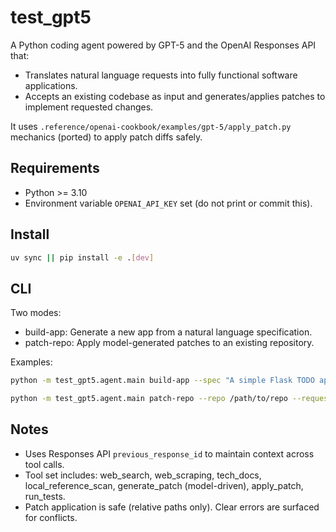 # test_gpt5

A Python coding agent powered by GPT-5 and the OpenAI Responses API that:

- Translates natural language requests into fully functional software applications.
- Accepts an existing codebase as input and generates/applies patches to implement requested changes.

It uses `.reference/openai-cookbook/examples/gpt-5/apply_patch.py` mechanics (ported) to apply patch diffs safely.

## Requirements

- Python >= 3.10
- Environment variable `OPENAI_API_KEY` set (do not print or commit this).

## Install

```bash
uv sync || pip install -e .[dev]
```

## CLI

Two modes:

- build-app: Generate a new app from a natural language specification.
- patch-repo: Apply model-generated patches to an existing repository.

Examples:

```bash
python -m test_gpt5.agent.main build-app --spec "A simple Flask TODO app with SQLite"

python -m test_gpt5.agent.main patch-repo --repo /path/to/repo --request "Convert sync HTTP calls to async; add retries"
```

## Notes

- Uses Responses API `previous_response_id` to maintain context across tool calls.
- Tool set includes: web_search, web_scraping, tech_docs, local_reference_scan, generate_patch (model-driven), apply_patch, run_tests.
- Patch application is safe (relative paths only). Clear errors are surfaced for conflicts.

